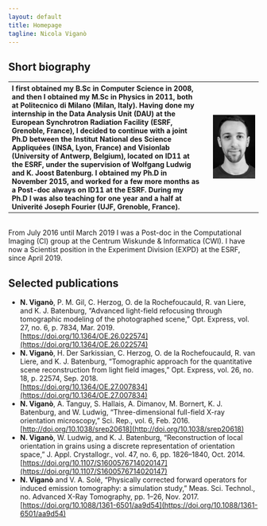 ```yaml
---
layout: default
title: Homepage
tagline: Nicola Viganò
---
```


## Short biography

<table style="width:100%; border: 0px solid black;">
  <tr>
    <th style="text-align: left;">
I first obtained my B.Sc in Computer Science in 2008, and then I obtained my M.Sc in Physics in 2011, both at Politecnico di Milano (Milan, Italy).  
Having done my internship in the Data Analysis Unit (DAU) at the European Synchrotron Radiation Facility (ESRF, Grenoble, France), I decided to continue with a joint Ph.D between the Institut National des Science Appliquées (INSA, Lyon, France) and Visionlab (University of Antwerp, Belgium), located on ID11 at the ESRF, under the supervision of Wolfgang Ludwig and K. Joost Batenburg.  
I obtained my Ph.D in November 2015, and worked for a few more months as a Post-doc always on ID11 at the ESRF.
During my Ph.D I was also teaching for one year and a half at Univerité Joseph Fourier (UJF, Grenoble, France).
    </th>
    <th style="padding-left: 20px"><img src="/assets/images/pic_lr.jpg" style="width: 1500px" alt=""></th>
  </tr>
</table>
<br />
From July 2016 until March 2019 I was a Post-doc in the Computational Imaging (CI) group at the Centrum Wiskunde & Informatica (CWI).  
I have now a Scientist position in the Experiment Division (EXPD) at the ESRF, since April 2019.

## Selected publications

* **N. Viganò**, P. M. Gil, C. Herzog, O. de la Rochefoucauld, R. van Liere, and K. J. Batenburg, “Advanced light-field refocusing through tomographic modeling of the photographed scene,” Opt. Express, vol. 27, no. 6, p. 7834, Mar. 2019.  
[https://doi.org/10.1364/OE.26.022574](https://doi.org/10.1364/OE.26.022574)
* **N. Viganò**, H. Der Sarkissian, C. Herzog, O. de la Rochefoucauld, R. van Liere, and K. J. Batenburg, “Tomographic approach for the quantitative scene reconstruction from light field images,” Opt. Express, vol. 26, no. 18, p. 22574, Sep. 2018.  
[https://doi.org/10.1364/OE.27.007834](https://doi.org/10.1364/OE.27.007834)
* **N. Viganò**, A. Tanguy, S. Hallais, A. Dimanov, M. Bornert, K. J. Batenburg, and W. Ludwig, “Three-dimensional full-field X-ray orientation microscopy,” Sci. Rep., vol. 6, Feb. 2016.  
[http://doi.org/10.1038/srep20618](http://doi.org/10.1038/srep20618)
* **N. Viganò**, W. Ludwig, and K. J. Batenburg, “Reconstruction of local orientation in grains using a discrete representation of orientation space,” J. Appl. Crystallogr., vol. 47, no. 6, pp. 1826–1840, Oct. 2014.  
[https://doi.org/10.1107/S1600576714020147](https://doi.org/10.1107/S1600576714020147)
* **N. Viganò** and V. A. Solé, “Physically corrected forward operators for induced emission tomography: a simulation study,” Meas. Sci. Technol., no. Advanced X-Ray Tomography, pp. 1–26, Nov. 2017.  
[https://doi.org/10.1088/1361-6501/aa9d54](https://doi.org/10.1088/1361-6501/aa9d54)

